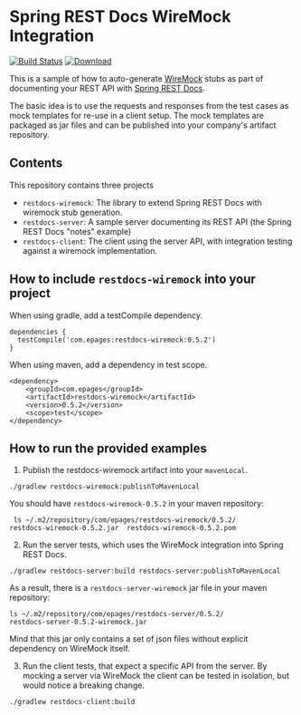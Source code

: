 # Spring REST Docs WireMock Integration

[![Build Status](https://travis-ci.org/ePages-de/restdocs-wiremock.png)](https://travis-ci.org/ePages-de/restdocs-wiremock)
[ ![Download](https://api.bintray.com/packages/epages/maven/restdocs-wiremock/images/download.svg) ](https://bintray.com/epages/maven/restdocs-wiremock/_latestVersion)

This is a sample of how to auto-generate [WireMock](http://wiremock.org/) stubs
as part of documenting your REST API with [Spring REST Docs](http://projects.spring.io/spring-restdocs/).

The basic idea is to use the requests and responses from the test cases as mock templates for re-use 
in a client setup. The mock templates are packaged as jar files and can be published into your company's
artifact repository.

## Contents

This repository contains three projects

* `restdocs-wiremock`: The library to extend Spring REST Docs with wiremock stub generation.
* `restdocs-server`: A sample server documenting its REST API (the Spring REST Docs "notes" example)
* `restdocs-client`: The client using the server API, with integration testing against a wiremock implementation.


## How to include `restdocs-wiremock` into your project

When using gradle, add a testCompile dependency.

```
dependencies {
  testCompile('com.epages:restdocs-wiremock:0.5.2')
}
```

When using maven, add a dependency in test scope.

```
<dependency>
	<groupId>com.epages</groupId>
	<artifactId>restdocs-wiremock</artifactId>
	<version>0.5.2</version>
	<scope>test</scope>
</dependency>
```


## How to run the provided examples

1. Publish the restdocs-wiremock artifact into your `mavenLocal`.


```shell
./gradlew restdocs-wiremock:publishToMavenLocal
```

You should have `restdocs-wiremock-0.5.2` in your maven repository:

```shell
 ls ~/.m2/repository/com/epages/restdocs-wiremock/0.5.2/
restdocs-wiremock-0.5.2.jar  restdocs-wiremock-0.5.2.pom
```

2. Run the server tests, which uses the WireMock integration into Spring REST Docs.

```shell
./gradlew restdocs-server:build restdocs-server:publishToMavenLocal
```

As a result, there is a `restdocs-server-wiremock` jar file in your maven repository:

```shell
ls ~/.m2/repository/com/epages/restdocs-server/0.5.2/
restdocs-server-0.5.2-wiremock.jar
```

Mind that this jar only contains a set of json files without explicit dependency on WireMock itself. 

3. Run the client tests, that expect a specific API from the server. By mocking a server
via WireMock the client can be tested in isolation, but would notice a breaking change.


```shell
./gradlew restdocs-client:build
```

	
